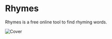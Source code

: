 # Rhymes
Rhymes is a free online tool to find rhyming words.

![Cover](https://i.imgur.com/EOTlwHA.png)
